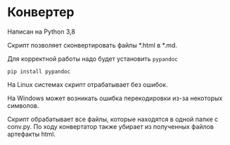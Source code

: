 # Конвертер

Написан на Python 3,8

Скрипт позволяет сконвертировать файлы *.html в *.md.

Для корректной работы надо будет установить `pypandoc`

`pip install pypandoc`

На Linux системах скрипт отрабатывает без ошибок.

На Windows может возникать ошибка перекодировки из-за некоторых символов.

Скрипт обрабатывает все файлы, которые находятся в одной папке с  conv.py.
По ходу конвертатор также убирает из полученных файлов артефакты html.
